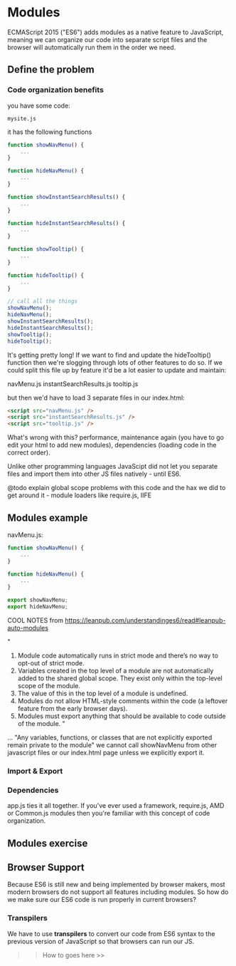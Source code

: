 # Modules

ECMAScript 2015 ("ES6") adds modules as a native feature to JavaScript, meaning we can organize our code into separate script files and the browser will automatically run them in the order we need.

## Define the problem

### Code organization benefits

you have some code:


`mysite.js`

it has the following functions

```javascript
function showNavMenu() {
    ...
}

function hideNavMenu() {
    ...
}

function showInstantSearchResults() {
    ...
}

function hideInstantSearchResults() {
    ...
}

function showTooltip() {
    ...
}

function hideTooltip() {
    ...
}

// call all the things
showNavMenu();
hideNavMenu();
showInstantSearchResults();
hideInstantSearchResults();
showTooltip();
hideTooltip();
```

It's getting pretty long! If we want to find and update the hideTooltip() function then we're slogging through lots of other features to do so. If we could split this file up by feature it'd be a lot easier to update and maintain:

navMenu.js
instantSearchResults.js
tooltip.js

but then we'd have to load 3 separate files in our index.html:

```html
<script src="navMenu.js" />
<script src="instantSearchResults.js" />
<script src="tooltip.js" />
```

What's wrong with this? performance, maintenance again (you have to go edit your html to add new modules), dependencies (loading code in the correct order).

Unlike other programming languages JavaScipt did not let you separate files and import them into other JS files natively - until ES6. 

@todo explain global scope problems with this code and the hax we did to get around it - module loaders like require.js, IIFE

## Modules example

navMenu.js:

```javascript
function showNavMenu() {
    ...
}

function hideNavMenu() {
    ...
}

export showNavMenu;
export hideNavMenu;

```

COOL NOTES from https://leanpub.com/understandinges6/read#leanpub-auto-modules

"
1. Module code automatically runs in strict mode and there’s no way to opt-out of strict mode.
2. Variables created in the top level of a module are not automatically added to the shared global scope. They exist only within the top-level scope of the module.
3. The value of this in the top level of a module is undefined.
4. Modules do not allow HTML-style comments within the code (a leftover feature from the early browser days).
5. Modules must export anything that should be available to code outside of the module.
"

... "Any variables, functions, or classes that are not explicitly exported remain private to the module" 
we cannot call showNavMenu from other javascript files or our index.html page unless we explicitly export it.


### Import & Export


### Dependencies
app.js ties it all together. If you've ever used a framework, require.js, AMD or Common.js modules then you're familiar with this concept of code organization.

## Modules exercise


## Browser Support

Because ES6 is still new and being implemented by browser makers, most modern browsers do not support all features including modules. So how do we make sure our ES6 code is run properly in current browsers?

### Transpilers

We have to use **transpilers** to convert our code from ES6 syntax to the previous version of JavaScript so that browsers can run our JS.

>> How to goes here >>
